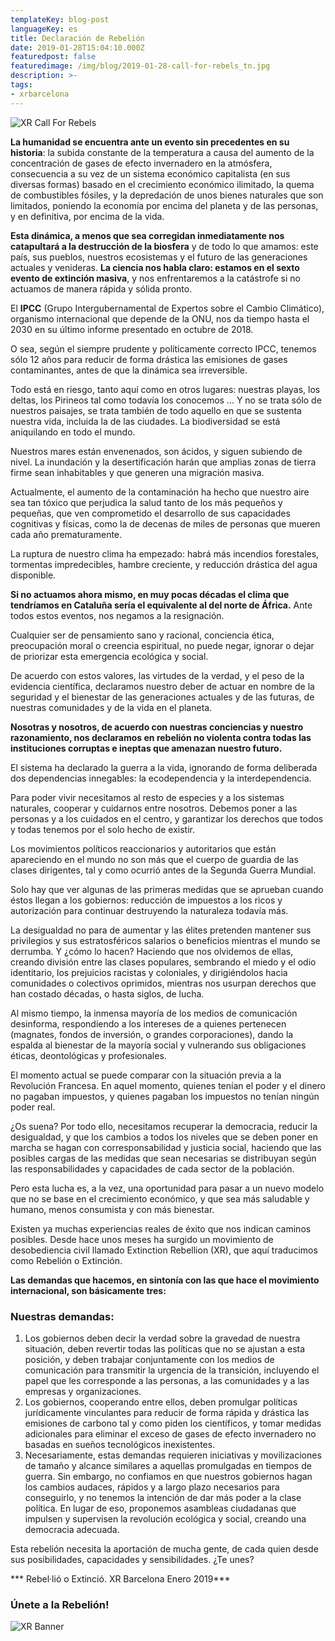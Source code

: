 ```yaml
---
templateKey: blog-post
languageKey: es
title: Declaración de Rebelión
date: 2019-01-28T15:04:10.000Z
featuredpost: false
featuredimage: /img/blog/2019-01-28-call-for-rebels_tn.jpg
description: >-
tags:
- xrbarcelona
---
```


![XR Call For Rebels](/img/blog/2019-01-28-call-for-rebels.jpg)

**La humanidad se encuentra ante un evento sin precedentes en su historia**: la subida constante de la temperatura a causa del aumento de la concentración de gases de efecto invernadero en la atmósfera, consecuencia a su vez de un sistema económico capitalista (en sus diversas formas) basado en el crecimiento económico ilimitado, la quema de combustibles fósiles, y la depredación de unos bienes naturales que son limitados, poniendo la economía por encima del planeta y de las personas, y en definitiva, por encima de la vida.

**Esta dinámica, a menos que sea corregidan inmediatamente nos catapultará a la destrucción de la biosfera** y de todo lo que amamos: este país, sus pueblos, nuestros ecosistemas y el futuro de las generaciones actuales y venideras. **La ciencia nos habla claro: estamos en el sexto evento de extinción masiva**, y nos enfrentaremos a la catástrofe si no actuamos de manera rápida y sólida pronto.

El **IPCC** (Grupo Intergubernamental de Expertos sobre el Cambio Climático), organismo internacional que depende de la ONU, nos da tiempo hasta el 2030 en su último informe presentado en octubre de 2018.

O sea, según el siempre prudente y políticamente correcto IPCC, tenemos sólo 12 años para reducir de forma drástica las emisiones de gases contaminantes, antes de que la dinámica sea irreversible.

Todo está en riesgo, tanto aquí como en otros lugares: nuestras playas, los deltas, los Pirineos tal como todavía los conocemos ... Y no se trata sólo de nuestros paisajes, se trata también de todo aquello en que se sustenta nuestra vida, incluida la de las ciudades. La biodiversidad se está aniquilando en todo el mundo.

Nuestros mares están envenenados, son ácidos, y siguen subiendo de nivel. La inundación y la desertificación harán que amplias zonas de tierra firme sean inhabitables y que generen una migración masiva.

Actualmente, el aumento de la contaminación ha hecho que nuestro aire sea tan tóxico que perjudica la salud tanto de los más pequeños y pequeñas, que ven comprometido el desarrollo de sus capacidades cognitivas y físicas, como la de decenas de miles de personas que mueren cada año prematuramente.

La ruptura de nuestro clima ha empezado: habrá más incendios forestales, tormentas impredecibles, hambre creciente, y reducción drástica del agua disponible.

**Si no actuamos ahora mismo, en muy pocas décadas el clima que tendríamos en Cataluña sería el equivalente al del norte de África.** Ante todos estos eventos, nos negamos a la resignación.

Cualquier ser de pensamiento sano y racional, conciencia ética, preocupación moral o creencia espiritual, no puede negar, ignorar o dejar de priorizar esta emergencia ecológica y social.

De acuerdo con estos valores, las virtudes de la verdad, y el peso de la evidencia científica, declaramos nuestro deber de actuar en nombre de la seguridad y el bienestar de las generaciones actuales y de las futuras, de nuestras comunidades y de la vida en el planeta.

**Nosotras y nosotros, de acuerdo con nuestras conciencias y nuestro razonamiento, nos declaramos en rebelión no violenta contra todas las instituciones corruptas e ineptas que amenazan nuestro futuro.**

El sistema ha declarado la guerra a la vida, ignorando de forma deliberada dos dependencias innegables: la ecodependencia y la interdependencia.

Para poder vivir necesitamos al resto de especies y a los sistemas naturales, cooperar y cuidarnos entre nosotros. Debemos poner a las personas y a los cuidados en el centro, y garantizar los derechos que todos y todas tenemos por el solo hecho de existir.

Los movimientos políticos reaccionarios y autoritarios que están apareciendo en el mundo no son más que el cuerpo de guardia de las clases dirigentes, tal y como ocurrió antes de la Segunda Guerra Mundial.

Solo hay que ver algunas de las primeras medidas que se aprueban cuando éstos llegan a los gobiernos: reducción de impuestos a los ricos y autorización para continuar destruyendo la naturaleza todavía más.

La desigualdad no para de aumentar y las élites pretenden mantener sus privilegios y sus estratosféricos salarios o beneficios mientras el mundo se derrumba. Y ¿cómo lo hacen? Haciendo que nos olvidemos de ellas, creando división entre las clases populares, sembrando el miedo y el odio identitario, los prejuicios racistas y coloniales, y dirigiéndolos hacia comunidades o colectivos oprimidos, mientras nos usurpan derechos que han costado décadas, o hasta siglos, de lucha.

Al mismo tiempo, la inmensa mayoría de los medios de comunicación desinforma, respondiendo a los intereses de a quienes pertenecen (magnates, fondos de inversión, o grandes corporaciones), dando la espalda al bienestar de la mayoría social y vulnerando sus obligaciones éticas, deontológicas y profesionales.

El momento actual se puede comparar con la situación previa a la Revolución Francesa. En aquel momento, quienes tenían el poder y el dinero no pagaban impuestos, y quienes pagaban los impuestos no tenían ningún poder real.

¿Os suena? Por todo ello, necesitamos recuperar la democracia, reducir la desigualdad, y que los cambios a todos los niveles que se deben poner en marcha se hagan con corresponsabilidad y justicia social, haciendo que las posibles cargas de las medidas que sean necesarias se distribuyan según las responsabilidades y capacidades de cada sector de la población.

Pero esta lucha es, a la vez, una oportunidad para pasar a un nuevo modelo que no se base en el crecimiento económico, y que sea más saludable y humano, menos consumista y con más bienestar.

Existen ya muchas experiencias reales de éxito que nos indican caminos posibles. Desde hace unos meses ha surgido un movimiento de desobediencia civil llamado Extinction Rebellion (XR), que aquí traducimos como Rebelión o Extinción.

**Las demandas que hacemos, en sintonía con las que hace el movimiento internacional, son básicamente tres:**

### Nuestras demandas:

1.  Los gobiernos deben decir la verdad sobre la gravedad de nuestra situación, deben revertir todas las políticas que no se ajustan a esta posición, y deben trabajar conjuntamente con los medios de comunicación para transmitir la urgencia de la transición, incluyendo el papel que les corresponde a las personas, a las comunidades y a las empresas y organizaciones.
2.  Los gobiernos, cooperando entre ellos, deben promulgar políticas jurídicamente vinculantes para reducir de forma rápida y drástica las emisiones de carbono tal y como piden los científicos, y tomar medidas adicionales para eliminar el exceso de gases de efecto invernadero no basadas en sueños tecnológicos inexistentes.
3.  Necesariamente, estas demandas requieren iniciativas y movilizaciones de tamaño y alcance similares a aquellas promulgadas en tiempos de guerra. Sin embargo, no confiamos en que nuestros gobiernos hagan los cambios audaces, rápidos y a largo plazo necesarios para conseguirlo, y no tenemos la intención de dar más poder a la clase política. En lugar de eso, proponemos asambleas ciudadanas que impulsen y supervisen la revolución ecológica y social, creando una democracia adecuada.

Esta rebelión necesita la aportación de mucha gente, de cada quien desde sus posibilidades, capacidades y sensibilidades. ¿Te unes?

*** Rebel·lió o Extinció. XR Barcelona Enero 2019***

### Únete a la Rebelión!

![XR Banner](/img/blog/common/xr-banner.jpg)
